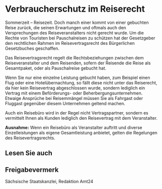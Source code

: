 # Verbraucherschutz im Reiserecht

Sommerzeit – Reisezeit. Doch manch einer kommt von einer gebuchten Reise zurück, die seinen Erwartungen und oftmals auch den Versprechungen des Reiseveranstalters nicht gerecht wurde. Um die Rechte von Touristen bei Pauschalreisen zu schützen hat der Gesetzgeber den rechtlichen Rahmen im Reisevertragsrecht des Bürgerlichen Gesetzbuches geschaffen.

Das Reisevertragsrecht regelt die Rechtsbeziehungen zwischen dem Reiseveranstalter und dem Reisenden, sofern der Reisende die Reise als Gesamtpaket, oder als Pauschalreise gebucht hat.

Wenn Sie nur eine einzelne Leistung gebucht haben, zum Beispiel einen Flug oder eine Hotelübernachtung, so fällt diese nicht unter das Reiserecht, da hier kein Reisevertrag abgeschlossen wurde, sondern lediglich ein Vertrag mit einem Beförderungs- oder Beherbergungsunternehmen. Etwaige Ansprüche bei Reisemmängel müssen Sie als Fahrgast oder Fluggast gegenüber diesem Unternehmen geltend machen.

Auch ein Reisebüro wird in der Regel nicht Vertragspartner, sondern es vermittelt Ihnen als Kunden lediglich den Reisevertrag mit dem Veranstalter.

**Ausnahme:** Wenn ein Reisebüro als Veranstalter auftritt und diverse Einzelleistungen als eigene Gesamtleistung anbietet, gelten die Regelungen des Reisevertragsrechts.

## Lesen Sie auch

## Freigabevermerk

Sächsische Staatskanzlei, Redaktion Amt24
